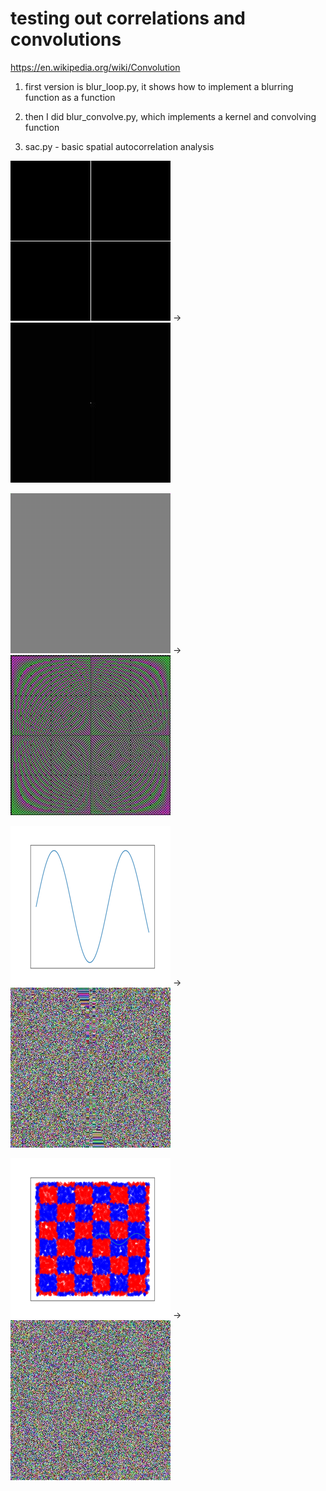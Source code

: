 # testing out correlations and convolutions
https://en.wikipedia.org/wiki/Convolution

1) first version is blur_loop.py, it shows how to implement a blurring function as a function

2) then I did blur_convolve.py, which implements a kernel and convolving function


3) sac.py - basic spatial autocorrelation analysis


![](https://github.com/jtoy/convolution_correlation_experiments/blob/main/images/cross.png?raw=true)
->
![](https://github.com/jtoy/convolution_correlation_experiments/blob/main/images/sac_cross.jpg?raw=true)



![](https://github.com/jtoy/convolution_correlation_experiments/blob/main/images/checkers.png?raw=true)
->
![](https://github.com/jtoy/convolution_correlation_experiments/blob/main/images/sac_checkers.jpg?raw=true)

![](https://github.com/jtoy/convolution_correlation_experiments/blob/main/images/sin.png?raw=true)
->
![](https://github.com/jtoy/convolution_correlation_experiments/blob/main/images/sac_sin.jpg?raw=true)

![](https://github.com/jtoy/convolution_correlation_experiments/blob/main/images/checker_dist.png?raw=true)
->
![](https://github.com/jtoy/convolution_correlation_experiments/blob/main/images/sac_checker_dist.jpg?raw=true)
